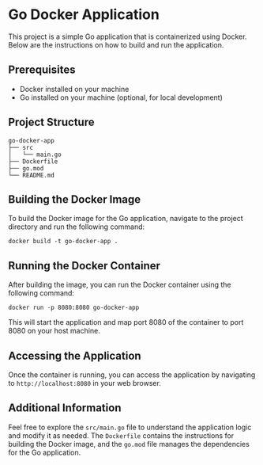 # Go Docker Application

This project is a simple Go application that is containerized using Docker. Below are the instructions on how to build and run the application.

## Prerequisites

- Docker installed on your machine
- Go installed on your machine (optional, for local development)

## Project Structure

```
go-docker-app
├── src
│   └── main.go
├── Dockerfile
├── go.mod
└── README.md
```

## Building the Docker Image

To build the Docker image for the Go application, navigate to the project directory and run the following command:

```
docker build -t go-docker-app .
```

## Running the Docker Container

After building the image, you can run the Docker container using the following command:

```
docker run -p 8080:8080 go-docker-app
```

This will start the application and map port 8080 of the container to port 8080 on your host machine.

## Accessing the Application

Once the container is running, you can access the application by navigating to `http://localhost:8080` in your web browser.

## Additional Information

Feel free to explore the `src/main.go` file to understand the application logic and modify it as needed. The `Dockerfile` contains the instructions for building the Docker image, and the `go.mod` file manages the dependencies for the Go application.